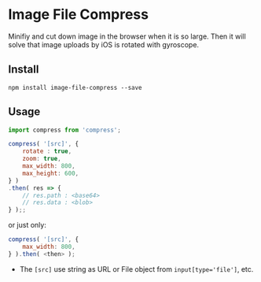 # Image File Compress

Minifiy and cut down image in the browser when it is so large.
Then it will solve that image uploads by iOS is rotated with gyroscope.

## Install

```
npm install image-file-compress --save
```

## Usage

```js
import compress from 'compress';
```

```js
compress( '[src]', {
    rotate : true,
    zoom: true,
    max_width: 800,
    max_height: 600,
} )
.then( res => {
    // res.path : <base64>
    // res.data : <blob>
} );;
```

or just only:

```js
compress( '[src]', {
    max_width: 800,
} ).then( <then> );
```

- The ``[src]`` use string as URL or File object from ``input[type='file']``, etc.
